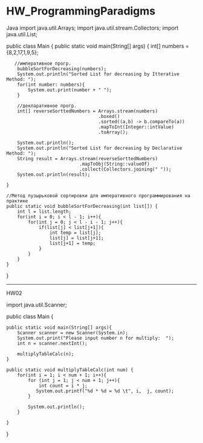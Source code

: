 # HW_ProgrammingParadigms
Java
import java.util.Arrays;
import java.util.stream.Collectors;
import java.util.List;

public class Main
{
	public static void main(String[] args) {
		int[] numbers = {8,2,17,1,9,5};
		
	
	   //императивное прогр.
		bubbleSortForDecreasing(numbers);
		System.out.println("Sorted List for decreasing by Itterative Method: ");
		for(int number: numbers){
		    System.out.print(number + " ");
		}
		
		//декларативное прогр.
		int[] reverseSorttedNumbers = Arrays.stream(numbers)
		                              .boxed()
		                              .sorted((a,b) -> b.compareTo(a))
		                              .mapToInt(Integer::intValue)
		                              .toArray();
		
		System.out.println();
		System.out.println("Sorted List for decreasing by Declarative Method: ");
		String result = Arrays.stream(reverseSorttedNumbers)
		                       .mapToObj(String::valueOf)
		                       .collect(Collectors.joining(" "));
		System.out.println(result);
		
	}
	
	//Метод пузырьковой сортировки для императивного программирования на практике
	public static void bubbleSortForDecreasing(int list[]) {
        int l = list.length;
        for(int i = 0; i < l - 1; i++){
            for(int j = 0; j < l - i - 1; j++){
                if(list[j] < list[j+1]){
                    int temp = list[j];
                    list[j] = list[j+1];
                    list[j+1] = temp;
                }
            }
        }
	}
	
	
}





---------------------------------
HW02


import java.util.Scanner;

public class Main {
    
    public static void main(String[] args){
        Scanner scanner = new Scanner(System.in);
        System.out.print("Please input number n for multiply:  ");
        int n = scanner.nextInt();
        
        multiplyTableCalc(n);
    }
    
    public static void multiplyTableCalc(int num) {
        for(int i = 1; i < num + 1; i++){
            for (int j = 1; j < num + 1; j++){
                int count = i * j;
               System.out.printf("%d * %d = %d \t", i,  j, count);
            }
    
            System.out.println();
        }
        
    }
    
}
